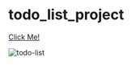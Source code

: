 # todo_list_project

[Click Me!](https://esadakman.github.io/todo_list_project/)

![todo-list](https://user-images.githubusercontent.com/98649983/171985802-28ac3d56-d77f-482e-9c48-a9e422c37b95.gif)
